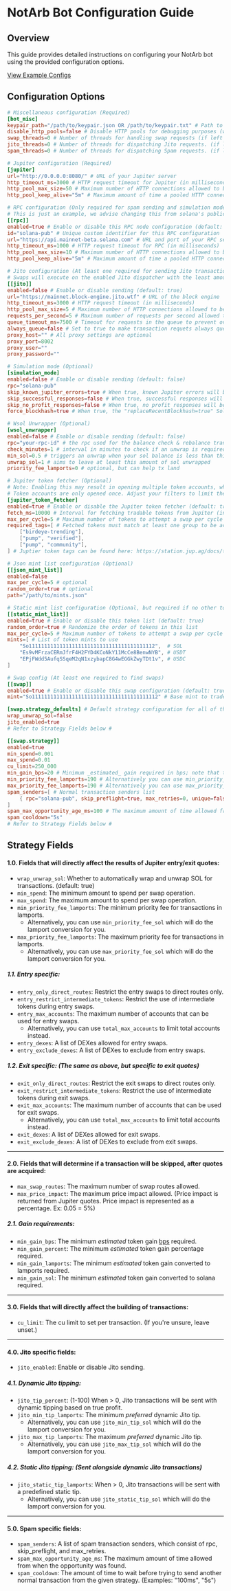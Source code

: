 # NotArb Bot Configuration Guide

## Overview

This guide provides detailed instructions on configuring your NotArb bot using the provided configuration options.

[View Example Configs](https://examples.notarb.org/)

## Configuration Options

```toml
# Miscellaneous configuration (Required)
[bot_misc]
keypair_path="/path/to/keypair.json OR /path/to/keypair.txt" # Path to the keypair file used for signing transactions
disable_http_pools=false # Disable HTTP pools for debugging purposes (will be removed in future)
swap_threads=0 # Number of threads for handling swap requests (if left 0, the bot will automatically determine an optimal amount)
jito_threads=0 # Number of threads for dispatching Jito requests. (if left 0, the bot will automatically determine an optimal amount)
spam_threads=0 # Number of threads for dispatching Spam requests. (if left 0, the bot will automatically determine an optimal amount)

# Jupiter configuration (Required)
[jupiter]
url="http://0.0.0.0:8080/" # URL of your Jupiter server
http_timeout_ms=3000 # HTTP request timeout for Jupiter (in milliseconds)
http_pool_max_size=50 # Maximum number of HTTP connections allowed to be pooled for this dispatcher's requests (default: 5)
http_pool_keep_alive="5m" # Maximum amount of time a pooled HTTP connection can be idle for. (default: "5m")

# RPC configuration (Only required for spam sending and simulation mode)
# This is just an example, we advise changing this from solana's public rpc.
[[rpc]]
enabled=true # Enable or disable this RPC node configuration (default: true)
id="solana-pub" # Unique custom identifier for this RPC configuration
url="https://api.mainnet-beta.solana.com" # URL and port of your RPC server
http_timeout_ms=1000 # HTTP request timeout for RPC (in milliseconds)
http_pool_max_size=10 # Maximum number of HTTP connections allowed to be pooled for this dispatcher's requests (default: 5)
http_pool_keep_alive="5m" # Maximum amount of time a pooled HTTP connection can be idle for. (default: "5m")

# Jito configuration (At least one required for sending Jito transactions)
# Swaps will execute on the enabled Jito dispatcher with the least amount of requests queued.
[[jito]]
enabled=false # Enable or disable sending (default: true)
url="https://mainnet.block-engine.jito.wtf" # URL of the block engine
http_timeout_ms=3000 # HTTP request timeout (in milliseconds)
http_pool_max_size=5 # Maximum number of HTTP connections allowed to be pooled for this dispatcher's requests (default: 5)
requests_per_second=5 # Maximum number of requests per second allowed to be dispatched
queue_timeout_ms=7500 # Timeout for requests in the queue to prevent overload; ensures the queue doesn't grow faster than it is processed
always_queue=false # Set to true to make transaction requets always queue to this dispatcher no matter what. (The default behavior is to choose a dispatcher with the least amount of requests queued)
proxy_host="" # All proxy settings are optional
proxy_port=8002
proxy_user=""
proxy_password=""

# Simulation mode (Optional)
[simulation_mode]
enabled=false # Enable or disable sending (default: false)
rpc="solana-pub"
skip_known_jupiter_errors=true # When true, known Jupiter errors will be skipped from output
skip_successful_responses=false # When true, successful responses will be skipped from output
skip_no_profit_responses=false # When true, no profit responses will be skipped from output
force_blockhash=true # When true, the "replaceRecentBlockhash=true" Solana variable will be set

# Wsol Unwrapper (Optional)
[wsol_unwrapper]
enabled=false # Enable or disable sending (default: false)
rpc="your-rpc-id" # the rpc used for the balance check & rebalance transaction
check_minutes=1 # interval in minutes to check if an unwrap is required
min_sol=0.5 # triggers an unwrap when your sol balance is less than this number
unwrap_sol=1 # aims to leave at least this amount of sol unwrapped
priority_fee_lamports=0 # optional, but can help tx land

# Jupiter token fetcher (Optional)
# Note: Enabling this may result in opening multiple token accounts, which can affect your balance due to account creation fees.
# Token accounts are only opened once. Adjust your filters to limit the number of tokens if this is a concern.
[jupiter_token_fetcher]
enabled=true # Enable or disable the Jupiter token fetcher (default: true)
fetch_ms=10000 # Interval for fetching tradable tokens from Jupiter (in milliseconds)
max_per_cycle=5 # Maximum number of tokens to attempt a swap per cycle
required_tags=[ # Fetched tokens must match at least one group to be accepted.
    ["birdeye-trending"], 
    ["pump", "verified"],
    ["pump", "community"],
] # Juptier token tags can be found here: https://station.jup.ag/docs/token-list/token-list-api

# Json mint list configuration (Optional)
[[json_mint_list]]
enabled=false
max_per_cycle=5 # optional
random_order=true # optional
path="/path/to/mints.json"

# Static mint list configuration (Optional, but required if no other token suppliers are enabled)
[[static_mint_list]]
enabled=true # Enable or disable this token list (default: true)
random_order=true # Randomize the order of tokens in this list
max_per_cycle=5 # Maximum number of tokens to attempt a swap per cycle
mints=[ # List of token mints to use
    "So11111111111111111111111111111111111111112",  # SOL
    "Es9vMFrzaCERmJfrF4H2FYD4KCoNkY11McCe8BenwNYB", # USDT
    "EPjFWdd5AufqSSqeM2qN1xzybapC8G4wEGGkZwyTDt1v", # USDC
]

# Swap config (At least one required to find swaps)
[[swap]]
enabled=true # Enable or disable this swap configuration (default: true)
mint="So11111111111111111111111111111111111111112" # Base mint to trade (can also do symbols: SOL, USDC, USDT)

[swap.strategy_defaults] # Default strategy configuration for all of this swap's strategies
wrap_unwrap_sol=false 
jito_enabled=true
# Refer to Strategy Fields below #

[[swap.strategy]]
enabled=true
min_spend=0.001 
max_spend=0.01
cu_limit=250_000
min_gain_bps=20 # Minimum _estimated_ gain required in bps; note that the actual profit may vary by the time the transaction lands. Consider starting with a higher value to be safe.
min_priority_fee_lamports=190 # Alternatively you can use min_priority_fee_sol
max_priority_fee_lamports=190 # Alternatively you can use max_priority_fee_sol
spam_senders=[ # Normal transaction senders list
    { rpc="solana-pub", skip_preflight=true, max_retries=0, unique=false },
]
spam_max_opportunity_age_ms=100 # The maximum amount of time allowed from when the opportunity was found. (default: 1000) (The name of this may change in the future)
spam_cooldown="5s"
# Refer to Strategy Fields below #
```

## Strategy Fields

#### 1.0. Fields that will directly affect the results of Jupiter entry/exit quotes:
- `wrap_unwrap_sol`: Whether to automatically wrap and unwrap SOL for transactions. (default: true)
- `min_spend`: The minimum amount to spend per swap operation.
- `max_spend`: The maximum amount to spend per swap operation.
- `min_priority_fee_lamports`: The minimum priority fee for transactions in lamports.
  - Alternatively, you can use `min_priority_fee_sol` which will do the lamport conversion for you.
- `max_priority_fee_lamports`: The maximum priority fee for transactions in lamports.
  - Alternatively, you can use `max_priority_fee_sol` which will do the lamport conversion for you.
##### 1.1. Entry specific:
- `entry_only_direct_routes`: Restrict the entry swaps to direct routes only.
- `entry_restrict_intermediate_tokens`: Restrict the use of intermediate tokens during entry swaps.
- `entry_max_accounts`: The maximum number of accounts that can be used for entry swaps.
  - Alternatively, you can use `total_max_accounts` to limit total accounts instead.
- `entry_dexes`: A list of DEXes allowed for entry swaps.
- `entry_exclude_dexes`: A list of DEXes to exclude from entry swaps.
##### 1.2. Exit specific: (The same as above, but specific to exit quotes)
- `exit_only_direct_routes`: Restrict the exit swaps to direct routes only.
- `exit_restrict_intermediate_tokens`: Restrict the use of intermediate tokens during exit swaps.
- `exit_max_accounts`: The maximum number of accounts that can be used for exit swaps.
  - Alternatively, you can use `total_max_accounts` to limit total accounts instead.
- `exit_dexes`: A list of DEXes allowed for exit swaps.
- `exit_exclude_dexes`: A list of DEXes to exclude from exit swaps.
---
#### 2.0. Fields that will determine if a transaction will be skipped, after quotes are acquired:
- `max_swap_routes`: The maximum number of swap routes allowed.
- `max_price_impact`: The maximum price impact allowed. (Price impact is returned from Jupiter quotes. Price impact is represented as a percentage. Ex: 0.05 = 5%)
##### 2.1. Gain requirements:
- `min_gain_bps`: The minimum _estimated_ token gain [bps](https://www.investopedia.com/ask/answers/what-basis-point-bps) required.
- `min_gain_percent`: The minimum _estimated_ token gain percentage required.
- `min_gain_lamports`: The minimum _estimated_ token gain converted to lamports required.
- `min_gain_sol`: The minimum _estimated_ token gain converted to solana required.
---
#### 3.0. Fields that will directly affect the building of transactions:
- `cu_limit`: The cu limit to set per transaction. (If you're unsure, leave unset.)
---
#### 4.0. Jito specific fields:
- `jito_enabled`: Enable or disable Jito sending.
##### 4.1. Dynamic Jito tipping:
- `jito_tip_percent`: (1-100) When > 0, Jito transactions will be sent with dynamic tipping based on true profit.
- `jito_min_tip_lamports`: The minimum _preferred_ dynamic Jito tip.
  - Alternatively, you can use `jito_min_tip_sol` which will do the lamport conversion for you.
- `jito_max_tip_lamports`: The maximum _preferred_ dynamic Jito tip.
  - Alternatively, you can use `jito_max_tip_sol` which will do the lamport conversion for you.
##### 4.2. Static Jito tipping: (Sent alongside dynamic Jito transactions)
- `jito_static_tip_lamports`: When > 0, Jito transactions will be sent with a predefined static tip.
  - Alternatively, you can use `jito_static_tip_sol` which will do the lamport conversion for you.
---
#### 5.0. Spam specific fields:
- `spam_senders`: A list of spam transaction senders, which consist of rpc, skip_preflight, and max_retries.
- `spam_max_opportunity_age_ms`: The maximum amount of time allowed from when the opportunity was found.
- `spam_cooldown`: The amount of time to wait before trying to send another normal transaction from the given strategy. (Examples: "100ms", "5s")